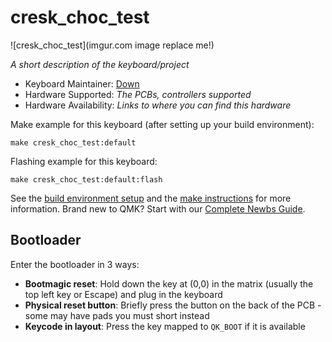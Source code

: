 # cresk_choc_test

![cresk_choc_test](imgur.com image replace me!)

*A short description of the keyboard/project*

* Keyboard Maintainer: [Down](https://github.com/nguyendown)
* Hardware Supported: *The PCBs, controllers supported*
* Hardware Availability: *Links to where you can find this hardware*

Make example for this keyboard (after setting up your build environment):

    make cresk_choc_test:default

Flashing example for this keyboard:

    make cresk_choc_test:default:flash

See the [build environment setup](https://docs.qmk.fm/#/getting_started_build_tools) and the [make instructions](https://docs.qmk.fm/#/getting_started_make_guide) for more information. Brand new to QMK? Start with our [Complete Newbs Guide](https://docs.qmk.fm/#/newbs).

## Bootloader

Enter the bootloader in 3 ways:

* **Bootmagic reset**: Hold down the key at (0,0) in the matrix (usually the top left key or Escape) and plug in the keyboard
* **Physical reset button**: Briefly press the button on the back of the PCB - some may have pads you must short instead
* **Keycode in layout**: Press the key mapped to `QK_BOOT` if it is available
